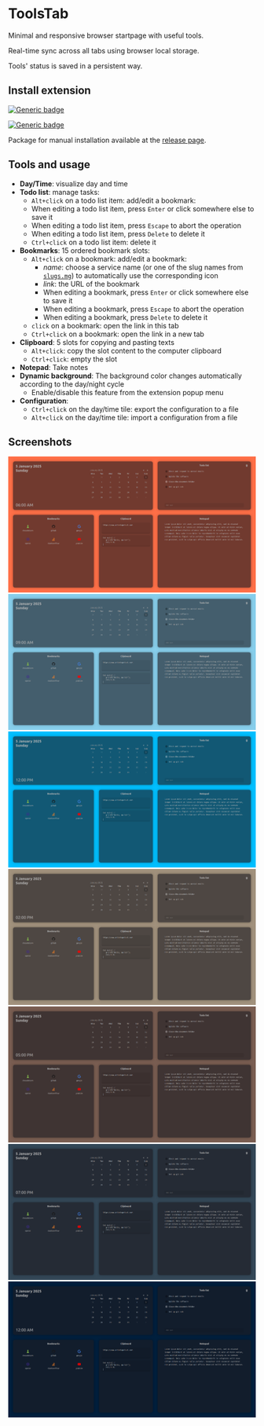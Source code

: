 # ToolsTab

Minimal and responsive browser startpage with useful tools.

Real-time sync across all tabs using browser local storage.

Tools' status is saved in a persistent way.

## Install extension

[![Generic badge](https://img.shields.io/badge/Install-Firefox-orange.svg)](https://addons.mozilla.org/firefox/addon/toolstab/)

[![Generic badge](https://img.shields.io/badge/Install-Chrome-blue.svg)](https://chromewebstore.google.com/detail/toolstab/fejllmaclllnagjgachemaigpheidpep)

Package for manual installation available at the [release page](https://github.com/antoniopelusi/ToolsTab/releases/).

## Tools and usage

- **Day/Time**: visualize day and time
- **Todo list**: manage tasks:
	- `Alt+click` on a todo list item: add/edit a bookmark:
    - When editing a todo list item, press `Enter` or click somewhere else to save it
    - When editing a todo list item, press `Escape` to abort the operation
    - When editing a todo list item, press `Delete` to delete it
  - `Ctrl+click` on a todo list item: delete it
- **Bookmarks**: 15 ordered bookmark slots:
  - `Alt+click` on a bookmark: add/edit a bookmark:
    - _name_: choose a service name (or one of the slug names from [`slugs.mg`](utils/slugs.md)) to automatically use the corresponding icon
    - _link_: the URL of the bookmark
    - When editing a bookmark, press `Enter` or click somewhere else to save it
    - When editing a bookmark, press `Escape` to abort the operation
    - When editing a bookmark, press `Delete` to delete it
  - `click` on a bookmark: open the link in this tab
  - `Ctrl+click` on a bookmark: open the link in a new tab
- **Clipboard**: 5 slots for copying and pasting texts
  - `Alt+click`: copy the slot content to the computer clipboard
  - `Ctrl+click`: empty the slot
- **Notepad**: Take notes
- **Dynamic background**: The background color changes automatically according to the day/night cycle
  - Enable/disable this feature from the extension popup menu
- **Configuration**:
	- `Ctrl+click` on the day/time tile: export the configuration to a file
  - `Alt+click` on the day/time tile: import a configuration from a file

## Screenshots

![](assets/screenshots/06AM.png)
![](assets/screenshots/09AM.png)
![](assets/screenshots/12PM.png)
![](assets/screenshots/02PM.png)
![](assets/screenshots/05PM.png)
![](assets/screenshots/07PM.png)
![](assets/screenshots/12AM.png)
